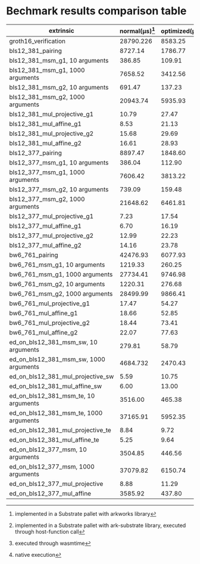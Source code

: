 # Bechmark results comparison table

| extrinsic                                   |  normal(µs)[^1]  |optimized(µs)[^2]|   wasm(µs)[^3]  |  native(µs)[^4] |
| ------------------------------------------- |  --------------- | --------------- | --------------- | --------------- |
| groth16_verification                        |    28790.226     |    8583.25      |     56980       |      4320       | 
| bls12_381_pairing                           |    8727.14       |    1786.77      |     19040       |      1470       |
| bls12_381_msm_g1, 10 arguments              |    386.85        |    109.91       |     737.74      |      73.56      |
| bls12_381_msm_g1, 1000 arguments            |    7658.52       |    3412.56      |     14880       |      1310       |
| bls12_381_msm_g2, 10 arguments              |    691.47        |    137.23       |     1090        |      119.14     |
| bls12_381_msm_g2, 1000 arguments            |    20943.74      |    5935.93      |     36540       |      2630       |
| bls12_381_mul_projective_g1                 |    10.79         |    27.47        |     29.70       |      0.53       |
| bls12_381_mul_affine_g1                     |    8.53          |    21.13        |     39.70       |      0.45       |
| bls12_381_mul_projective_g2                 |    15.68         |    29.69        |     37.74       |      1.43       |
| bls12_381_mul_affine_g2                     |    16.61         |    28.93        |     37.31       |      1.43       |
| bls12_377_pairing                           |    8897.47       |    1848.60      |     18660       |      1560       |
| bls12_377_msm_g1, 10 arguments              |    386.04        |    112.90       |     576.27      |      73.74      | 
| bls12_377_msm_g1, 1000 arguments            |    7606.42       |    3813.22      |     14520       |      1610       |
| bls12_377_msm_g2, 10 arguments              |    739.09        |    159.48       |     1350        |      170.07     |
| bls12_377_msm_g2, 1000 arguments            |    21648.62      |    6461.81      |     37880       |      3860       |
| bls12_377_mul_projective_g1                 |    7.23          |    17.54        |     31.59       |      0.52       |
| bls12_377_mul_affine_g1                     |    6.70          |    16.19        |     61.45       |      0.52       |
| bls12_377_mul_projective_g2                 |    12.99         |    22.23        |     38.19       |      1.69       |
| bls12_377_mul_affine_g2                     |    14.16         |    23.78        |     37.10       |      1.73       |
| bw6_761_pairing                             |    42476.93      |    6077.93      |     87300       |      6950       |
| bw6_761_msm_g1, 10 arguments                |    1219.33       |    260.25       |     1600        |      155.74     |
| bw6_761_msm_g1, 1000 arguments              |    27734.41      |    9746.98      |     51300       |      2950       | 
| bw6_761_msm_g2, 10 arguments                |    1220.31       |    276.68       |     1450        |      151.83     |
| bw6_761_msm_g2, 1000 arguments              |    28499.99      |    9866.41      |     46250       |      2940       |
| bw6_761_mul_projective_g1                   |    17.47         |    54.27        |     44.30       |      1.50       |
| bw6_761_mul_affine_g1                       |    18.66         |    52.85        |     44.28       |      1.52       |
| bw6_761_mul_projective_g2                   |    18.44         |    73.41        |     44.84       |      1.79       |
| bw6_761_mul_affine_g2                       |    22.07         |    77.63        |     44.84       |      1.51       |
| ed_on_bls12_381_msm_sw, 10 arguments        |    279.81        |    58.79        |     345.06      |      58.88      |
| ed_on_bls12_381_msm_sw, 1000 arguments      |    4684.732      |    2470.43      |     8320        |      1140       |
| ed_on_bls12_381_mul_projective_sw           |    5.59          |    10.75        |     24.89       |      0.30       |
| ed_on_bls12_381_mul_affine_sw               |    6.00          |    13.00        |     36.63       |      0.30       |
| ed_on_bls12_381_msm_te, 10 arguments        |    3516.00       |    465.38       |     6540        |      406.76     |
| ed_on_bls12_381_msm_te, 1000 arguments      |    37165.91      |    5952.35      |     72860       |      3070       |
| ed_on_bls12_381_mul_projective_te           |    8.84          |    9.72         |     27.47       |      742.17     |  
| ed_on_bls12_381_mul_affine_te               |    5.25          |    9.64         |     30.05       |      0.29       |
| ed_on_bls12_377_msm, 10 arguments           |    3504.85       |    446.56       |     6070        |      405.37     | 
| ed_on_bls12_377_msm, 1000 arguments         |    37079.82      |    6150.74      |     65890       |      2850       |
| ed_on_bls12_377_mul_projective              |    8.88          |    11.29        |     27.30       |      0.72       |
| ed_on_bls12_377_mul_affine                  |    3585.92       |    437.80       |     6040        |      280.58    d |

[^1]: implemented in a Substrate pallet with arkworks library
[^2]: implemented in a Substrate pallet with ark-substrate library, executed through host-function call
[^3]: executed through wasmtime
[^4]: native execution 